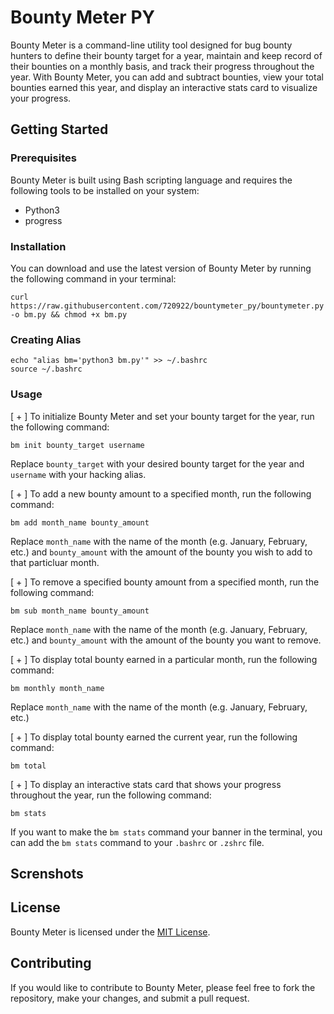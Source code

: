 # Bounty Meter PY

Bounty Meter is a command-line utility tool designed for bug bounty hunters to define their bounty target for a year, maintain and keep record of their bounties on a monthly basis, and track their progress throughout the year. With Bounty Meter, you can add and subtract bounties, view your total bounties earned this year, and display an interactive stats card to visualize your progress.

## Getting Started

### Prerequisites

Bounty Meter is built using Bash scripting language and requires the following tools to be installed on your system:

- Python3
- progress

### Installation

You can download and use the latest version of Bounty Meter by running the following command in your terminal:
```
curl https://raw.githubusercontent.com/720922/bountymeter_py/bountymeter.py -o bm.py && chmod +x bm.py 
```

### Creating Alias
```
echo "alias bm='python3 bm.py'" >> ~/.bashrc
source ~/.bashrc
```

### Usage

[ + ] To initialize Bounty Meter and set your bounty target for the year, run the following command:
```
bm init bounty_target username
```

Replace `bounty_target` with your desired bounty target for the year and `username` with your hacking alias.

[ + ] To add a new bounty amount to a specified month, run the following command:
```
bm add month_name bounty_amount
```

Replace `month_name` with the name of the month (e.g. January, February, etc.) and `bounty_amount` with the amount of the bounty you wish to add to that particluar month.

[ + ] To remove a specified bounty amount from a specified month, run the following command:
```
bm sub month_name bounty_amount
```

Replace `month_name` with the name of the month (e.g. January, February, etc.) and `bounty_amount` with the amount of the bounty you want to remove.

[ + ] To display total bounty earned in a particular month, run the following command:
```
bm monthly month_name
```
Replace `month_name` with the name of the month (e.g. January, February, etc.) 

[ + ] To display total bounty earned the current year, run the following command:
```
bm total
```

[ + ] To display an interactive stats card that shows your progress throughout the year, run the following command:
```
bm stats
```

If you want to make the `bm stats` command your banner in the terminal, you can add the ```bm stats``` command to your `.bashrc` or `.zshrc` file.

## Screnshots


## License

Bounty Meter is licensed under the [MIT License](https://github.com/<username>/<repo>/blob/main/LICENSE).

## Contributing

If you would like to contribute to Bounty Meter, please feel free to fork the repository, make your changes, and submit a pull request. 











